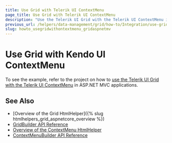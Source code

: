 ```yaml
---
title: Use Grid with Telerik UI ContextMenu
page_title: Use Grid with Telerik UI ContextMenu
description: "Use the Telerik UI Grid with the Telerik UI ContextMenu in ASP.NET MVC applications."
previous_url: /helpers/data-management/grid/how-to/Integration/use-grid-with-contextmenu
slug: howto_usegridwithontextmenu_gridaspnetmv
---
```


# Use Grid with Kendo UI ContextMenu

To see the example, refer to the project on how to [use the Telerik UI Grid with the Telerik UI ContextMenu](https://github.com/telerik/ui-for-aspnet-mvc-examples/tree/master/Telerik.Examples.Mvc/Telerik.Examples.Mvc/Areas/GridContextMenu) in ASP.NET MVC applications.

## See Also

* [Overview of the Grid HtmlHelper]({% slug htmlhelpers_grid_aspnetcore_overview %})
* [GridBuilder API Reference](https://docs.telerik.com/aspnet-mvc/api/kendo.mvc.ui.fluent/gridbuilder)
* [Overview of the ContextMenu HtmlHelper](https://docs.telerik.com/aspnet-mvc/api/kendo.mvc.ui.fluent/contextmenubuilder)
* [ContextMenuBuilder API Reference](https://docs.telerik.com/kendo-ui/aspnet-mvc/api/kendo.mvc.ui.fluent/contextmenubuilder)


